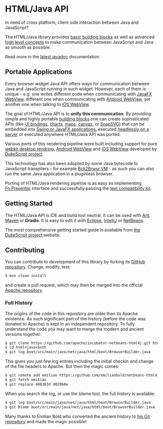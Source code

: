# HTML/Java API

In need of cross platform, client side interaction between Java and JavaScript?

The HTML/Java library provides [basic building blocks](https://builds.apache.org/job/incubator-netbeans-html4j-linux/javadoc/net/java/html/js/package-summary.html)
as well as advanced [high level concepts](https://builds.apache.org/job/incubator-netbeans-html4j-linux/javadoc/net/java/html/json/Model.html)
to make communication between JavaScript and Java as smooth as possible.

Read more in the [latest javadoc](https://builds.apache.org/job/incubator-netbeans-html4j-linux/javadoc/) documentation.

## Portable Applications

Every browser widget Java API offers ways for communication between Java and
JavaScript running in such widget. However, each of them is unique - e.g. one
writes different code when communicating with [JavaFX WebView](https://docs.oracle.com/javase/8/javafx/api/javafx/scene/web/WebView.html),
different one when communicating with [Android WebView](https://developer.android.com/reference/android/webkit/WebView.html),
yet another one when talking to [iOS WebView](https://developer.apple.com/documentation/uikit/uiwebview).

The goal of HTML/Java API is to **unify this communication**. By providing simple
and highly portable [building blocks](https://builds.apache.org/job/incubator-netbeans-html4j-linux/javadoc/net/java/html/js/package-summary.html)
one can create sophisticated APIs (like
[UI bindings](https://builds.apache.org/job/incubator-netbeans-html4j-linux/javadoc/net/java/html/json/package-summary.html),
[charts](https://dukescript.com/javadoc/charts/),
[maps](https://dukescript.com/javadoc/leaflet4j/),
[canvas](https://dukescript.com/javadoc/canvas/), or
[SnapSVG](https://dukescript.com/javadoc/libs/net/java/html/lib/snapsvg/Snap/package-summary.html))
that can be embedded into
[Swing or JavaFX applications](https://builds.apache.org/job/incubator-netbeans-html4j-linux/javadoc/net/java/html/boot/fx/FXBrowsers.html),
executed [headlessly on a server](https://builds.apache.org/job/incubator-netbeans-html4j-linux/javadoc/net/java/html/boot/script/Scripts.html)
or executed anywhere HTML/Java API was ported.

Various ports of this rendering pipeline were built including support for
pure [webkit desktop rendring](https://github.com/dukescript/dukescript-presenters/),
[Android WebView](https://dukescript.com/javadoc/presenters/com/dukescript/presenters/Android.html)
and [iOS WebView](https://dukescript.com/javadoc/presenters/com/dukescript/presenters/iOS.html)
developed by [DukeScript project](https://dukescript.com/).

This technology has also been adopted by some Java bytecode to JavaScript
transpilers - for example [Bck2Brwsr VM](https://github.com/jtulach/bck2brwsr/) -
as such you can also run the same Java application in a pluginless browser.

Porting of HTML/Java rendering pipeline is as easy as implementing
[Fn.Presenter](https://builds.apache.org/job/incubator-netbeans-html4j-linux/javadoc/org/netbeans/html/boot/spi/Fn.Presenter.html)
interface and successfully passing the
[test compatibility kit](https://builds.apache.org/job/incubator-netbeans-html4j-linux/javadoc/org/netbeans/html/json/tck/package-summary.html).

## Getting Started

The HTML/Java API is IDE and build tool neutral. It can be used with
[Ant](http://ant.apache.org), [Maven](http://maven.apache.org) or **Gradle**.
It is easy to edit it with [Eclipse](https://dukescript.com/best/practices/2015/07/01/DukeScript-with-Eclipse.html),
[IntelliJ](https://dukescript.com/best/practices/2016/04/19/IDEA.html) or
[NetBeans](https://dukescript.com/getting_started.html).

The most comprehensive getting started guide is available from
[the DukeScript project](https://dukescript.com/getting_started.html) website.

## Contributing

You can contribute to development of this library by forking
its [GitHub repository](https://github.com/apache/incubator-netbeans-html4j).
Change, modify, test:

```bash
$ mvn clean install
```

and create a pull request, which may then be merged into the
official [Apache repository](https://git-wip-us.apache.org/repos/asf?p=incubator-netbeans-html4j.git).

### Full History

The origins of the code in this repository are older than
its Apache existence. As such significant part of the history
(before the code was donated to Apache) is kept in an
independent repository. To fully understand the code you may
want to merge the modern and ancient versions together:

```bash
$ git clone https://github.com/apache/incubator-netbeans-html4j.git html+java+both
$ cd html+java+both
$ git log boot/src/main/java/net/java/html/boot/BrowserBuilder.java
```

This gives you just few log entries including the initial checkin and change of the
file headers to Apache. But then the magic comes:

```bash
$ git remote add emilian https://github.com/emilianbold/netbeans-html4j.git
$ git fetch emilian
$ git replace 408363d d029b8e
```

When you search the log, or use the blame tool, the full history is
available:

```bash
$ git log boot/src/main/java/net/java/html/boot/BrowserBuilder.java
$ git blame boot/src/main/java/net/java/html/boot/BrowserBuilder.java
```

Many thanks to Emilian Bold who converted the ancient history to
[his Git repository](https://github.com/emilianbold/netbeans-html4j)
and made the magic possible!
